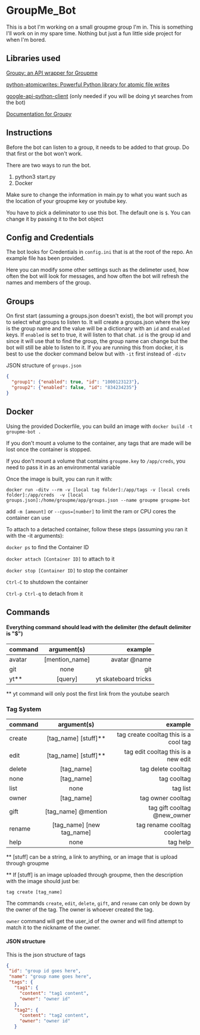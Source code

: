 # GroupMe_Bot
This is a bot I'm working on a small groupme group I'm in. This is something I'll work on in my spare time. Nothing but 
just a fun little side project for when I'm bored.

## Libraries used
[Groupy: an API wrapper for Groupme](https://github.com/rhgrant10/Groupy)

[python-atomicwrites: Powerful Python library for atomic file writes](https://github.com/untitaker/python-atomicwrites)

[google-api-python-client](https://developers.google.com/youtube/v3/quickstart/python) (only needed if you will be doing yt searches from the bot)

[Documentation for Groupy](http://groupy.readthedocs.io/en/master/index.html)

## Instructions
Before the bot can listen to a group, it needs to be added to that group. Do that first or the bot won't work.

There are two ways to run the bot.

1. python3 start.py
2. Docker

Make sure to change the information in main.py to what you want such as the location of your groupme key or youtube key.

You have to pick a deliminator to use this bot. The default one is `$`. You can change it by passing it to the bot 
object

## Config and Credentials
The bot looks for Credentials in `config.ini` that is at the root of the repo. An example file has been provided.

Here you can modify some other settings such as the delimeter used, how often the bot will look for messages, and
how often the bot will refresh the names and members of the group.


## Groups
On first start (assuming a groups.json doesn't exist), the bot will prompt you to select what groups to listen to.
It will create a groups.json where the key is the group name and the value will be a dictionary with
an `id` and `enabled` keys. If `enabled` is set to true, it will listen to that chat. `id` is the group id
and since it will use that to find the group, the group name can change but the bot will still be able to listen
to it. If you are running this from docker, it is best to use the docker command below but with `-it` first instead of
`-ditv`

JSON structure of `groups.json`

```json
{
  "group1": {"enabled": true, "id": "1000123123"},
  "group2": {"enabled": false, "id": "834234235"}
}
```

## Docker
Using the provided Dockerfile, you can build an image with `docker build -t groupme-bot .`

If you don't mount a volume to the container, any tags that are made will be lost once the container is stopped.

If you don't mount a volume that contains `groupme.key` to `/app/creds`, you need to pass it in as an environmental variable

Once the image is built, you can run it with:

`docker run -ditv --rm -v [local tag folder]:/app/tags -v [local creds folder]:/app/creds 
-v [local groups.json]:/home/groupme/app/groups.json --name groupme groupme-bot`


add `-m [amount]` or `--cpus=[number]` to limit the ram or CPU cores the container can use

To attach to a detached container, follow these steps (assuming you ran it with the -it arguments):

`docker ps` to find the Container ID

`docker attach [Container ID]` to attach to it

`docker stop [Container ID]` to stop the container

`Ctrl-C` to shutdown the container

`Ctrl-p Ctrl-q` to detach from it

## Commands
#### Everything command should lead with the delimiter (the default delimiter is "$")

| command | argument(s) | example
| ------------- |:-------------:| --------------------------------------:|
| avatar        | [mention_name]         | avatar @name                  |
| git           | none                   | git                           |
| yt**          | [query]                | yt skateboard tricks

** yt command will only post the first link from the youtube search

### Tag System

| command | argument(s) | example
| ------------- |:-------------:| -------------------------------------------------:|
| create        | [tag_name] [stuff]**      | tag create cooltag this is a cool tag |
| edit          | [tag_name] [stuff]**      | tag edit cooltag this is a new edit   |
| delete        | [tag_name]                | tag delete cooltag                    |
| none          | [tag_name]                | tag cooltag                           |
| list          | none                      | tag list                              |
| owner         | [tag_name]                | tag owner cooltag                     |
| gift          | [tag_name] @mention       | tag gift cooltag @new_owner           |
| rename        | [tag_name] [new tag_name] | tag rename cooltag coolertag          |
| help          | none                      | tag help                              |

** [stuff] can be a string, a link to anything, or an image that is upload through groupme

** If [stuff] is an image uploaded through groupme, then the description with the image should just be:
 
 `tag create [tag_name]`
 
 The commands `create`, `edit`, `delete`, `gift`, and `rename` can only be down by the owner of the tag. 
 The owner is whoever created the tag.
 
 `owner` command will get the user_id of the owner and will find attempt to match it to the nickname of the owner.
 
 
 #### JSON structure
 
 This is the json structure of tags
 
 ```json
{
  "id": "group id goes here",
  "name": "group name goes here",
  "tags": {
    "tag1": {
      "content": "tag1 content",
      "owner": "owner id"
    },
    "tag2": {
      "content": "tag2 content",
      "owner": "owner id"
    }
```
